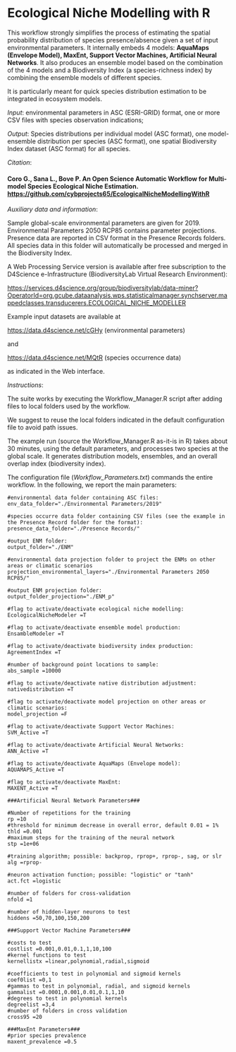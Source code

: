 
# Ecological Niche Modelling with R

This workflow strongly simplifies the process of estimating the spatial probability distribution of species presence/absence given a set of input environmental parameters. It internally embeds 4 models: **AquaMaps (Envelope Model), MaxEnt, Support Vector Machines, Artificial Neural Networks**. It also produces an ensemble model based on the combination of the 4 models and a Biodiversity Index (a species-richness index) by combining the ensemble models of different species. 

It is particularly meant for quick species distribution estimation to be integrated in ecosystem models.

_Input_: environmental parameters in ASC (ESRI-GRID) format, one or more CSV files with species observation indications;

_Output_: Species distributions per individual model (ASC format), one model-ensemble distribution per species (ASC format), one spatial Biodiversity Index dataset (ASC format) for all species.

_Citation_: 

#### Coro G., Sana L., Bove P. An Open Science Automatic Workflow for Multi-model Species Ecological Niche Estimation. https://github.com/cybprojects65/EcologicalNicheModellingWithR

_Auxiliary data and information_:

Sample global-scale environmental parameters are given for 2019. Environmental Parameters 2050 RCP85 contains parameter projections. Presence data are reported in CSV format in the Presence Records folders. All species data in this folder will automatically be processed and merged in the Biodiversity Index. 

A Web Processing Service version is available after free subscription to the D4Science e-Infrastructure (BiodiversityLab Virtual Research Environment):

https://services.d4science.org/group/biodiversitylab/data-miner?OperatorId=org.gcube.dataanalysis.wps.statisticalmanager.synchserver.mappedclasses.transducerers.ECOLOGICAL_NICHE_MODELLER

Example input datasets are available at 

https://data.d4science.net/cGHy (environmental parameters)

and 

https://data.d4science.net/MQtR (species occurrence data)

as indicated in the Web interface.

_Instructions_:

The suite works by executing the Workflow_Manager.R script after adding files to local folders used by the workflow.

We suggest to reuse the local folders indicated in the default configuration file to avoid path issues.

The example run (source the Workflow_Manager.R as-it-is in R) takes about 30 minutes, using the default parameters, and processes two species at the global scale. It generates distribution models, ensembles, and an overall overlap index (biodiversity index).

The configuration file (_Workflow_Parameters.txt_) commands the entire workflow. In the following, we report the main parameters:

    #environmental data folder containing ASC files:
    env_data_folder="./Environmental Parameters/2019"
    
    #species occurre data folder containing CSV files (see the example in the Presence Record folder for the format):
    presence_data_folder="./Presence Records/"
    
    #output ENM folder:
    output_folder="./ENM"
    
    #environmental data projection folder to project the ENMs on other areas or climatic scenarios
    projection_environmental_layers="./Environmental Parameters 2050 RCP85/"
    
    #output ENM projection folder:
    output_folder_projection="./ENM_p"
    
    #flag to activate/deactivate ecological niche modelling:
    EcologicalNicheModeler =T
    
    #flag to activate/deactivate ensemble model production:
    EnsambleModeler =T
    
    #flag to activate/deactivate biodiversity index production:
    AgreementIndex =T
    
    #number of background point locations to sample:
    abs_sample =10000 
    
    #flag to activate/deactivate native distribution adjustment:
    nativedistribution =T
    
    #flag to activate/deactivate model projection on other areas or climatic scenarios:
    model_projection =F
    
    #flag to activate/deactivate Support Vector Machines:
    SVM_Active =T
    
    #flag to activate/deactivate Artificial Neural Networks:
    ANN_Active =T
    
    #flag to activate/deactivate AquaMaps (Envelope model):
    AQUAMAPS_Active =T
    
    #flag to activate/deactivate MaxEnt:
    MAXENT_Active =T
    
    ###Artificial Neural Network Parameters###
    
    #Number of repetitions for the training
    rp =10
    #threshold for minimum decrease in overall error, default 0.01 = 1%
    thld =0.001
    #maximum steps for the training of the neural network
    stp =1e+06
    
    #training algorithm; possible: backprop, rprop+, rprop-, sag, or slr
    alg =rprop-
    
    #neuron activation function; possible: "logistic" or "tanh" 
    act.fct =logistic
    
    #number of folders for cross-validation
    nfold =1
    
    #number of hidden-layer neurons to test
    hiddens =50,70,100,150,200
    	
    ###Support Vector Machine Parameters###
    
    #costs to test
    costlist =0.001,0.01,0.1,1,10,100
    #kernel functions to test
    kernellistx =linear,polynomial,radial,sigmoid
    
    #coefficients to test in polynomial and sigmoid kernels
    coef0list =0,1
    #gammas to test in polynomial, radial, and sigmoid kernels
    gammalist =0.0001,0.001,0.01,0.1,1,10 
    #degrees to test in polynomial kernels
    degreelist =3,4  
    #number of folders in cross validation
    cross95 =20
    
    ###MaxEnt Parameters###
    #prior species prevalence
    maxent_prevalence =0.5
